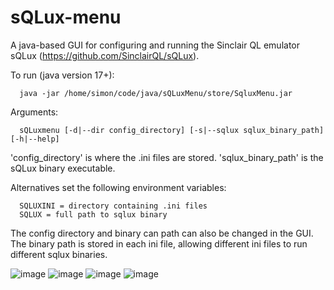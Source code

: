 # sQLux-menu

A java-based GUI for configuring and running the Sinclair QL emulator sQLux (https://github.com/SinclairQL/sQLux).

To run (java version 17+):

      java -jar /home/simon/code/java/sQLuxMenu/store/SqluxMenu.jar

Arguments:

      sQLuxmenu [-d|--dir config_directory] [-s|--sqlux sqlux_binary_path] [-h|--help]

'config_directory' is where the .ini files are stored.
'sqlux_binary_path' is the sQLux binary executable.

Alternatives set the following environment variables:

      SQLUXINI = directory containing .ini files 
      SQLUX = full path to sqlux binary

The config directory and binary can path can also be changed in the GUI. The binary path is stored in each ini file,
allowing different ini files  to run different sqlux binaries. 

![image](https://github.com/user-attachments/assets/42289b59-d5f2-4245-9ee4-5bd5e6d2915e)
![image](https://github.com/user-attachments/assets/3b469465-46a8-4fbf-a74d-683f74ccdc6e)
![image](https://github.com/user-attachments/assets/5737452c-8987-4a78-8063-1b6b409ff22e)
![image](https://github.com/user-attachments/assets/927e68a3-6c20-4495-b80e-bc7b0f4d5635)
